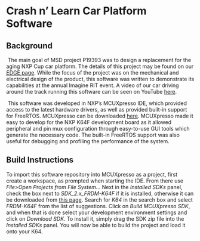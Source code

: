 # Crash n’ Learn Car Platform Software

## Background

​	The main goal of MSD project P19393 was to design a replacement for the aging NXP Cup car platform. The details of this project may be found on our [EDGE page](http://edge.rit.edu/edge/P19393/public/Home). While the focus of the project was on the mechanical and electrical design of the product, this software was written to demonstrate its capabilities at the annual Imagine RIT event. A video of our car driving around the track running this software can be seen on YouTube [here](https://youtu.be/WNO-WMuB2no).

​	This software was developed in NXP’s MCUXpresso IDE, which provided access to the latest hardware drivers, as well as provided built-in support for FreeRTOS. MCUXpresso can be downloaded [here](https://www.nxp.com/support/developer-resources/software-development-tools/mcuxpresso-software-and-tools:MCUXPRESSO). MCUXpresso made it easy to develop for the NXP K64F development board as it allowed peripheral and pin mux configuration through easy-to-use GUI tools which generate the necessary code. The built-in FreeRTOS support was also useful for debugging and profiling the performance of the system. 

## Build Instructions

To import this software repository into MCUXpresso as a project, first create a workspace, as prompted when starting the IDE. From there use *File>Open Projects from File System...* Next in the *Installed SDKs* panel, check the box next to *SDK_2.x_FRDM-K64F* if it is installed, otherwise it can be downloaded from [this page](https://mcuxpresso.nxp.com/en/select). Search for *K64* in the search box and select *FRDM-K64F* from the list of suggestions. Click on *Build MCUXpresso SDK*, and when that is done select your development environment settings and click on *Download SDK*. To install it, simply drag the SDK zip file into the *Installed SDKs* panel. You will now be able to build the project and load it onto your K64. 